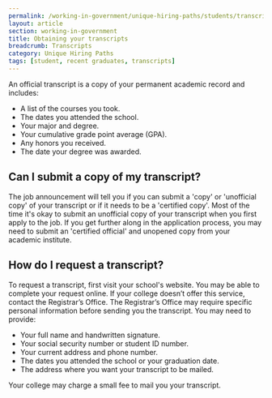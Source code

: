 ```yaml
---
permalink: /working-in-government/unique-hiring-paths/students/transcripts/
layout: article
section: working-in-government
title: Obtaining your transcripts
breadcrumb: Transcripts
category: Unique Hiring Paths
tags: [student, recent graduates, transcripts]
---
```


An official transcript is a copy of your permanent academic record and includes:

*	A list of the courses you took.
*	The dates you attended the school.
*	Your major and degree.
*	Your cumulative grade point average (GPA).
*	Any honors you received.
*	The date your degree was awarded.

## Can I submit a copy of my transcript?

The job announcement will tell you if you can submit a 'copy' or 'unofficial copy' of your transcript or if it needs to be a 'certified copy'. Most of the time it's okay to submit an unofficial copy of your transcript when you first apply to the job.  If you get further along in the application process, you may need to submit an 'certified official' and unopened copy from your academic institute.  

## How do I request a transcript?
To request a transcript, first visit your school's website. You may be able to complete your request online. If your college doesn’t offer this service, contact the  Registrar’s Office. The Registrar’s Office may require specific personal information before sending you the transcript. You may need to provide:

*	Your full name and handwritten signature.
*	Your social security number or student ID number.
*	Your current address and phone number.
*	The dates you attended the school or your graduation date.
*	The  address where you want your transcript to be mailed.

Your college may charge a small fee to mail you your transcript.
